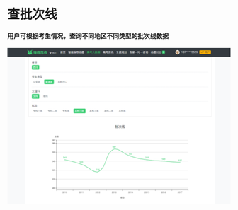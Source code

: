 # 查批次线

#### 用户可根据考生情况，查询不同地区不同类型的批次线数据

![](../.gitbook/assets/assets2fldiihpcrpao3whq1t2fldk45rudynpuxl1bgbd2fldk4pfynpcxg7cnk81x2ftim-jie-tu-20180530160626.png)

#### 



